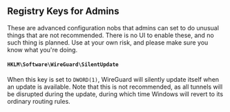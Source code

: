 ## Registry Keys for Admins

These are advanced configuration nobs that admins can set to do unusual things
that are not recommended. There is no UI to enable these, and no such thing is
planned. Use at your own risk, and please make sure you know what you're doing.


#### `HKLM\Software\WireGuard\SilentUpdate`

When this key is set to `DWORD(1)`, WireGuard will silently update itself when
an update is available. Note that this is not recommended, as all tunnels will
be disrupted during the update, during which time Windows will revert to its
ordinary routing rules.
